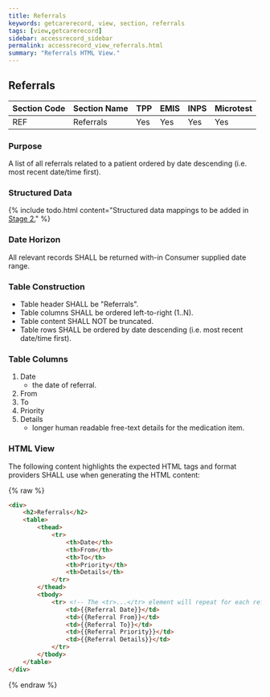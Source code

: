 ```yaml
---
title: Referrals
keywords: getcarerecord, view, section, referrals
tags: [view,getcarerecord]
sidebar: accessrecord_sidebar
permalink: accessrecord_view_referrals.html
summary: "Referrals HTML View."
---
```


## Referrals ##

| Section Code | Section Name | TPP | EMIS | INPS | Microtest |
| ------------ | ------------ |-----|------|------|-----------|
| REF | Referrals | Yes | Yes | Yes | Yes |

### Purpose ###

A list of all referrals related to a patient ordered by date descending (i.e. most recent date/time first).

### Structured Data ###

{% include todo.html content="Structured data mappings to be added in [Stage 2.](designprinciples_maturity_model.html)" %}

### Date Horizon ###

All relevant records SHALL be returned with-in Consumer supplied date range.

### Table Construction ###

- Table header SHALL be "Referrals".
- Table columns SHALL be ordered left-to-right (1..N).
- Table content SHALL NOT be truncated.
- Table rows SHALL be ordered by date descending (i.e. most recent date/time first).

### Table Columns ###

1. Date
	- the date of referral.
2. From 
3. To
4. Priority
5. Details
	- longer human readable free-text details for the medication item.

### HTML View ###

The following content highlights the expected HTML tags and format providers SHALL use when generating the HTML content:

{% raw %}
```html
<div>
	<h2>Referrals</h2>
	<table>
		<thead>
			<tr>
				<th>Date</th>
				<th>From</th>
				<th>To</th>
				<th>Priority</th>
				<th>Details</th>
			</tr>
		</thead>
		<tbody>
			<tr> <!-- The <tr>...</tr> element will repeat for each referral -->
				<td>{{Referral Date}}</td>
				<td>{{Referral From}}</td>
				<td>{{Referral To}}</td>
				<td>{{Referral Priority}}</td>
				<td>{{Referral Details}}</td>
			</tr>
		</tbody>
	</table>
</div>
```
{% endraw %}
